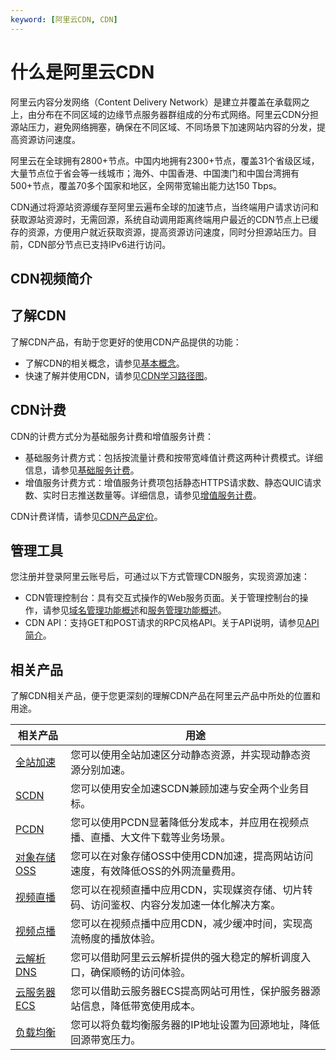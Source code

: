 ```yaml
---
keyword: [阿里云CDN, CDN]
---
```


# 什么是阿里云CDN

阿里云内容分发网络（Content Delivery Network）是建立并覆盖在承载网之上，由分布在不同区域的边缘节点服务器群组成的分布式网络。阿里云CDN分担源站压力，避免网络拥塞，确保在不同区域、不同场景下加速网站内容的分发，提高资源访问速度。

阿里云在全球拥有2800+节点。中国内地拥有2300+节点，覆盖31个省级区域，大量节点位于省会等一线城市；海外、中国香港、中国澳门和中国台湾拥有500+节点，覆盖70多个国家和地区，全网带宽输出能力达150 Tbps。

CDN通过将源站资源缓存至阿里云遍布全球的加速节点，当终端用户请求访问和获取源站资源时，无需回源，系统自动调用距离终端用户最近的CDN节点上已缓存的资源，方便用户就近获取资源，提高资源访问速度，同时分担源站压力。目前，CDN部分节点已支持IPv6进行访问。

## CDN视频简介



## 了解CDN

了解CDN产品，有助于您更好的使用CDN产品提供的功能：

-   了解CDN的相关概念，请参见[基本概念](/cn.zh-CN/产品简介/基本概念.md)。
-   快速了解并使用CDN，请参见[CDN学习路径图](https://help.aliyun.com/learn/learningpath/cdn.html)。

## CDN计费

CDN的计费方式分为基础服务计费和增值服务计费：

-   基础服务计费方式：包括按流量计费和按带宽峰值计费这两种计费模式。详细信息，请参见[基础服务计费](/cn.zh-CN/产品计费/计费方式/基础服务计费.md)。
-   增值服务计费方式：增值服务计费项包括静态HTTPS请求数、静态QUIC请求数、实时日志推送数量等。详细信息，请参见[增值服务计费](/cn.zh-CN/产品计费/计费方式/增值服务计费.md)。

CDN计费详情，请参见[CDN产品定价](https://www.aliyun.com/price/product?spm=a2c4g.11186623.2.10.1b444ee22Dxy8y#/cdn/detail)。

## 管理工具

您注册并登录阿里云账号后，可通过以下方式管理CDN服务，实现资源加速：

-   CDN管理控制台：具有交互式操作的Web服务页面。关于管理控制台的操作，请参见[域名管理功能概述](/cn.zh-CN/域名管理/功能概述.md)和[服务管理功能概述](/cn.zh-CN/服务管理/功能概述.md)。
-   CDN API：支持GET和POST请求的RPC风格API。关于API说明，请参见[API简介](/cn.zh-CN/新版API参考/简介.md)。

## 相关产品

了解CDN相关产品，便于您更深刻的理解CDN产品在阿里云产品中所处的位置和用途。

|相关产品|用途|
|----|--|
|[全站加速]()|您可以使用全站加速区分动静态资源，并实现动静态资源分别加速。|
|[SCDN]()|您可以使用安全加速SCDN兼顾加速与安全两个业务目标。|
|[PCDN]()|您可以使用PCDN显著降低分发成本，并应用在视频点播、直播、大文件下载等业务场景。|
|[对象存储OSS](/cn.zh-CN/产品简介/什么是对象存储OSS.md)|您可以在对象存储OSS中使用CDN加速，提高网站访问速度，有效降低OSS的外网流量费用。|
|[视频直播](/cn.zh-CN/产品简介/什么是视频直播.md)|您可以在视频直播中应用CDN，实现媒资存储、切片转码、访问鉴权、内容分发加速一体化解决方案。|
|[视频点播](/cn.zh-CN/产品简介/什么是视频点播.md)|您可以在视频点播中应用CDN，减少缓冲时间，实现高流畅度的播放体验。|
|[云解析DNS](https://help.aliyun.com/document_detail/102231.html)|您可以借助阿里云云解析提供的强大稳定的解析调度入口，确保顺畅的访问体验。|
|[云服务器ECS](/cn.zh-CN/产品简介/什么是云服务器ECS.md)|您可以借助云服务器ECS提高网站可用性，保护服务器源站信息，降低带宽使用成本。|
|[负载均衡](/cn.zh-CN/传统型负载均衡CLB/CLB产品简介/什么是负载均衡.md)|您可以将负载均衡服务器的IP地址设置为回源地址，降低回源带宽压力。|


